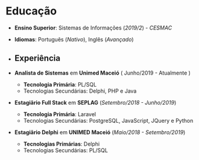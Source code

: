 #  Educação
 - **Ensino Superior**: Sistemas de Informações (_2019/2_) - *CESMAC*
-  **Idiomas**: Português (_*Nativo*_), Inglês (_*Avançado*_) 

- ## Experiência

-   **Analista de Sistemas**  em  **Unimed Maceió**  ( Junho/2019 - Atualmente )
    -   **Tecnologia Primária**: PL/SQL
    -   Tecnologias Secundárias: Delphi, PHP e Java
-   **Estagiãrio Full Stack**  em  **SEPLAG**  (_Setembro/2018 - Junho/2019_)
    -   **Tecnologia Primária**: Laravel
    -   Tecnologias Secundárias: PostgreSQL, JavaScript, JQuery e Python
-   **Estagiãrio Delphi**  em  **UNIMED Maceió**  (_Maio/2018 - Setembro/2019_)
    -   **Tecnologias Primárias**:  Delphi
    -   Tecnologias Secundárias: PL/SQL

